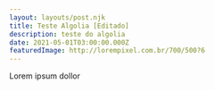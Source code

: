 ```yaml
---
layout: layouts/post.njk
title: Teste Algolia [Editado]
description: teste do algolia
date: 2021-05-01T03:00:00.000Z
featuredImage: http://lorempixel.com.br/700/500?6
---
```

Lorem ipsum dollor